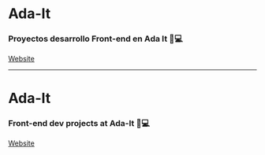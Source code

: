 # Ada-It
### Proyectos desarrollo Front-end en Ada It  👩💻

[Website](https://irismazzuca.github.io/Ada-It/)

___

# Ada-It
### Front-end dev projects at Ada-It 👩💻

[Website](https://irismazzuca.github.io/Ada-It/)
